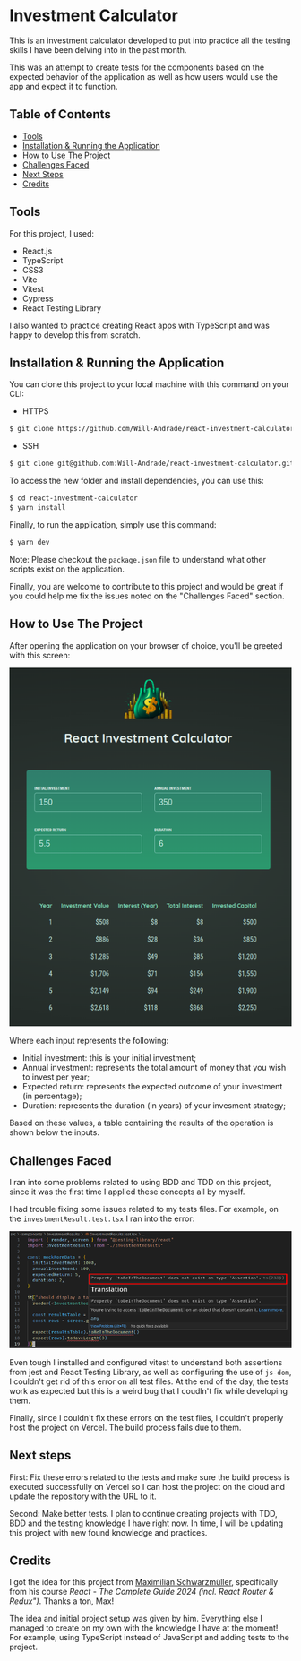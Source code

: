 # Investment Calculator

This is an investment calculator developed to put into practice all the testing skills I have been delving into in the past month.

This was an attempt to create tests for the components based on the expected behavior of the application as well as how users would use the app and expect it to function.

## Table of Contents

- [Tools](#tools)
- [Installation & Running the Application](#installation--running-the-application)
- [How to Use The Project](#how-to-use-the-project)
- [Challenges Faced](#challenges-faced)
- [Next Steps](#next-steps)
- [Credits](#credits)

## Tools

For this project, I used:

- React.js
- TypeScript
- CSS3
- Vite
- Vitest
- Cypress
- React Testing Library

I also wanted to practice creating React apps with TypeScript and was happy to develop this from scratch.

## Installation & Running the Application

You can clone this project to your local machine with this command on your CLI:

- HTTPS

```bash
$ git clone https://github.com/Will-Andrade/react-investment-calculator.git
```

- SSH

```bash
$ git clone git@github.com:Will-Andrade/react-investment-calculator.git
```

To access the new folder and install dependencies, you can use this:

```bash
$ cd react-investment-calculator
$ yarn install
```

Finally, to run the application, simply use this command:

```bash
$ yarn dev
```

Note: Please checkout the `package.json` file to understand what other scripts exist on the application.

Finally, you are welcome to contribute to this project and would be great if you could help me fix the issues noted on the "Challenges Faced" section.

## How to Use The Project

After opening the application on your browser of choice, you'll be greeted with this screen:

![Initial App State](./git-imgs/appSnapshot.png)

Where each input represents the following:

- Initial investment: this is your initial investment;
- Annual investment: represents the total amount of money that you wish to invest per year;
- Expected return: represents the expected outcome of your investment (in percentage);
- Duration: represents the duration (in years) of your invesment strategy;

Based on these values, a table containing the results of the operation is shown below the inputs.

## Challenges Faced

I ran into some problems related to using BDD and TDD on this project, since it was the first time I applied these concepts all by myself.

I had trouble fixing some issues related to my tests files. For example, on the `investmentResult.test.tsx` I ran into the error:

![Initial App State](./git-imgs/errorExample.png)

Even tough I installed and configured vitest to understand both assertions from jest and React Testing Library, as well as configuring the use of `js-dom`, I couldn't get rid of this error on all test files. At the end of the day, the tests work as expected but this is a weird bug that I coudln't fix while developing them.

Finally, since I couldn't fix these errors on the test files, I couldn't properly host the project on Vercel. The build process fails due to them.

## Next steps

First: Fix these errors related to the tests and make sure the build process is executed successfully on Vercel so I can host the project on the cloud and update the repository with the URL to it.

Second: Make better tests. I plan to continue creating projects with TDD, BDD and the testing knowledge I have right now. In time, I will be updating this project with new found knowledge and practices.

## Credits

I got the idea for this project from [
Maximilian Schwarzmüller](https://github.com/maxschwarzmueller), specifically from his course _React - The Complete Guide 2024 (incl. React Router & Redux")_. Thanks a ton, Max!

The idea and initial project setup was given by him. Everything else I managed to create on my own with the knowledge I have at the moment! For example, using TypeScript instead of JavaScript and adding tests to the project.
